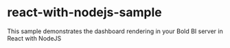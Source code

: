 # react-with-nodejs-sample
This sample demonstrates the dashboard rendering in your Bold BI server in React with NodeJS
